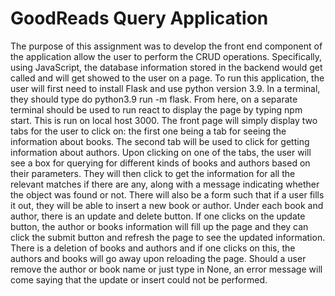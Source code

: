 # GoodReads Query Application

The purpose of this assignment was to develop the front end component of the application allow the user to perform the 
CRUD operations. Specifically, using JavaScript, the database information stored in the backend would get called and will get showed to the user on a page.
To run this application, the user will first need to install Flask and use python version 3.9. In a terminal, they should type
do python3.9 run -m flask. From here, on a separate terminal should be used to run react to display the page by typing
npm start. This is run on local host 3000. The front page will simply display two tabs for the user to click on: the first one being a tab for seeing the information about books.
The second tab will be used to click for getting information about authors. Upon clicking on one of the tabs, the user 
will see a box for querying for different kinds of books and authors based on their parameters. They will then click to get the information 
for all the relevant matches if there are any, along with a message indicating whether the object was found or not. 
There will also be a form such that if a user fills it out, they will be able to insert a new book or author. Under 
each book and author, there is an update and delete button. If one clicks on the update button, the author or books
information will fill up the page and they can click the submit button and refresh the page to see the updated information.
There is a deletion of books and authors and if one clicks on this, the authors and books will go away upon reloading 
the page. Should a user remove the author or book name or just type in None, an error message will come saying that the
update or insert could not be performed. 
